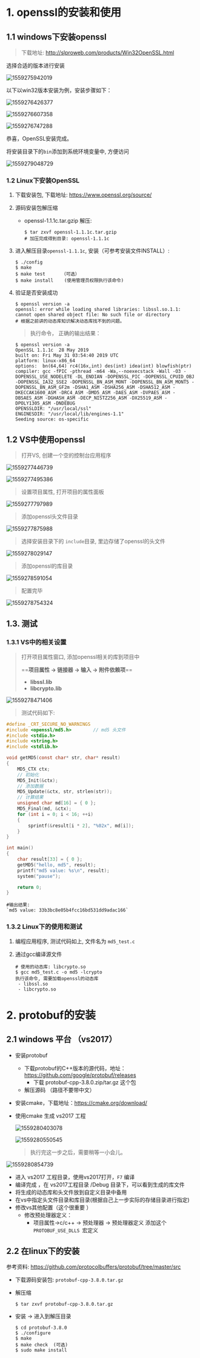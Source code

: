 # 1. openssl的安装和使用

## 1.1 windows下安装openssl

> 下载地址: http://slproweb.com/products/Win32OpenSSL.html

选择合适的版本进行安装

![1559275942019](https://cdn.jsdelivr.net/gh/moshang1314/myBlog@main/image/1559275942019.png)

以下以win32版本安装为例，安装步骤如下：

![1559276426377](https://cdn.jsdelivr.net/gh/moshang1314/myBlog@main/image/1559276426377.png)

![1559276607358](https://cdn.jsdelivr.net/gh/moshang1314/myBlog@main/image/1559276607358.png)

![1559276747288](https://cdn.jsdelivr.net/gh/moshang1314/myBlog@main/image/1559276747288.png)

恭喜，OpenSSL安装完成。

将安装目录下的`bin`添加到系统环境变量中, 方便访问

![1559279048729](https://cdn.jsdelivr.net/gh/moshang1314/myBlog@main/image/1559279048729.png)

### 1.2 Linux下安装OpenSSL

1. 下载安装包, 下载地址:  <https://www.openssl.org/source/>

2. 源码安装包解压缩

   - openssl-1.1.1c.tar.gzip 解压:

     ```shell
     $ tar zxvf openssl-1.1.1c.tar.gzip
     # 加压完成得到目录: openssl-1.1.1c
     ```

3. 进入解压目录`openssl-1.1.1c`, 安装（可参考安装文件INSTALL）:

   ```shell
   $ ./config
   $ make
   $ make test 		（可选）
   $ make install	 (使用管理员权限执行该命令)
   ```

4. 验证是否安装成功

   ```shell
   $ openssl version -a
   openssl: error while loading shared libraries: libssl.so.1.1: cannot open shared object file: No such file or directory
   # 根据之前讲的动态库知识解决动态库找不到的问题。
   ```

   > 执行命令， 正确的输出结果： 

   ```shell
   $ openssl version -a
   OpenSSL 1.1.1c  28 May 2019
   built on: Fri May 31 03:54:40 2019 UTC
   platform: linux-x86_64
   options:  bn(64,64) rc4(16x,int) des(int) idea(int) blowfish(ptr) 
   compiler: gcc -fPIC -pthread -m64 -Wa,--noexecstack -Wall -O3 -DOPENSSL_USE_NODELETE -DL_ENDIAN -DOPENSSL_PIC -DOPENSSL_CPUID_OBJ -DOPENSSL_IA32_SSE2 -DOPENSSL_BN_ASM_MONT -DOPENSSL_BN_ASM_MONT5 -DOPENSSL_BN_ASM_GF2m -DSHA1_ASM -DSHA256_ASM -DSHA512_ASM -DKECCAK1600_ASM -DRC4_ASM -DMD5_ASM -DAES_ASM -DVPAES_ASM -DBSAES_ASM -DGHASH_ASM -DECP_NISTZ256_ASM -DX25519_ASM -DPOLY1305_ASM -DNDEBUG
   OPENSSLDIR: "/usr/local/ssl"
   ENGINESDIR: "/usr/local/lib/engines-1.1"
   Seeding source: os-specific
   ```

## 1.2  VS中使用openssl

> 打开VS, 创建一个空的控制台应用程序

![1559277446739](https://cdn.jsdelivr.net/gh/moshang1314/myBlog@main/image/1559277446739.png)

![1559277495386](https://cdn.jsdelivr.net/gh/moshang1314/myBlog@main/image/1559277495386.png)

> 设置项目属性, 打开项目的属性面板

![1559277797989](https://cdn.jsdelivr.net/gh/moshang1314/myBlog@main/image/1559277797989.png)

> 添加openssl头文件目录

![1559277875988](https://cdn.jsdelivr.net/gh/moshang1314/myBlog@main/image/1559277875988.png)

> 选择安装目录下的 `include`目录, 里边存储了openssl的头文件

![1559278029147](https://cdn.jsdelivr.net/gh/moshang1314/myBlog@main/image/1559278029147.png)

> 添加openssl的库目录

![1559278591054](https://cdn.jsdelivr.net/gh/moshang1314/myBlog@main/image/1559278591054.png)

> 配置完毕

![1559278754324](https://cdn.jsdelivr.net/gh/moshang1314/myBlog@main/image/1559278754324.png)

## 1.3. 测试

### 1.3.1 VS中的相关设置

> 打开项目属性窗口, 添加openssl相关的库到项目中
>
> ==**项目属性 -> 链接器 -> 输入 -> 附件依赖项**==
>
> - **libssl.lib**
> - **libcrypto.lib**

![1559278471406](https://cdn.jsdelivr.net/gh/moshang1314/myBlog@main/image/1559278471406.png)

> 测试代码如下:

```c
#define _CRT_SECURE_NO_WARNINGS
#include <openssl/md5.h>		// md5 头文件
#include <stdio.h>
#include <string.h>
#include <stdlib.h>

void getMD5(const char* str, char* result)
{
	MD5_CTX ctx;
	// 初始化
	MD5_Init(&ctx);
	// 添加数据
	MD5_Update(&ctx, str, strlen(str));
	// 计算结果
	unsigned char md[16] = { 0 };
	MD5_Final(md, &ctx);
	for (int i = 0; i < 16; ++i)
	{
		sprintf(&result[i * 2], "%02x", md[i]);
	}
}

int main()
{
	char result[33] = { 0 };
	getMD5("hello, md5", result);
	printf("md5 value: %s\n", result);
	system("pause");

	return 0;
}
```

```shell
#输出结果: 
`md5 value: 33b3bc8e05b4fcc16bd531dd9adac166`
```

### 1.3.2 Linux下的使用和测试

1. 编程应用程序,  测试代码如上, 文件名为  `md5_test.c`

2. 通过gcc编译源文件

   ```shell
   # 使用的动态库: libcrypto.so
   $ gcc md5_test.c -o md5 -lcrypto
   执行该命令, 需要加载openssl的动态库
   	- libssl.so
   	- libcrypto.so
   ```


# 2. protobuf的安装

## 2.1 windows 平台 （vs2017）

- 安装protobuf
  - 下载protobuf的C++版本的源代码，地址：https://github.com/google/protobuf/releases 
    - 下载 protobuf-cpp-3.8.0.zip/tar.gz 这个包
  - 解压源码 （路径不要带中文）

- 安装cmake，下载地址：https://cmake.org/download/

- 使用cmake 生成 vs2017 工程

  ![1559280403078](https://cdn.jsdelivr.net/gh/moshang1314/myBlog@main/image/1559280403078.png)

  ![1559280550545](https://cdn.jsdelivr.net/gh/moshang1314/myBlog@main/image/1559280550545.png)

  > 执行完这一步之后，需要稍等一小会儿。

![1559280854739](https://cdn.jsdelivr.net/gh/moshang1314/myBlog@main/image/1559280854739.png)

- 进入 vs2017 工程目录，使用vs2017打开，`F7` 编译
- 编译完成 ，在 vs2017工程目录 /Debug 目录下，可以看到生成的库文件
- 将生成的动态库和头文件放到自定义目录中备用
- 在vs中指定头文件目录和库目录(根据自己上一步实际的存储目录进行指定)
- 修改vs其他配置（这个很重要 ） 
  - 修改预处理器定义： 
    - 项目属性->c/c++ -> 预处理器 -> 预处理器定义 添加这个`PROTOBUF_USE_DLLS `宏定义 



## 2.2 在linux下的安装

参考资料: <https://github.com/protocolbuffers/protobuf/tree/master/src>

- 下载源码安装包: `protobuf-cpp-3.8.0.tar.gz`

- 解压缩

  ```shell
  $ tar zxvf protobuf-cpp-3.8.0.tar.gz
  ```

- 安装 -> 进入到解压目录

  ```shell
  $ cd protobuf-3.8.0
  $ ./configure
  $ make
  $ make check	(可选)
  $ sudo make install
  ```